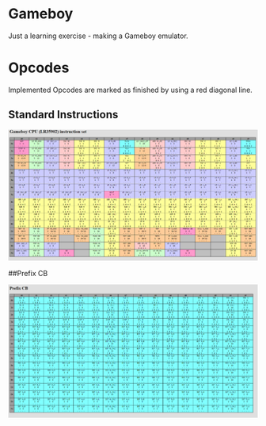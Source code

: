 # Gameboy

Just a learning exercise - making a Gameboy emulator.

# Opcodes

Implemented Opcodes are marked as finished by using a red diagonal line.

## Standard Instructions

![Standard Instructions](opcodes.png)

##Prefix CB

![Prefix CB](prefixcb.png)
